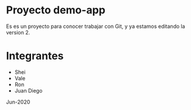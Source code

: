 # Proyecto demo-app
Es es un proyecto para conocer trabajar con Git, y ya estamos editando la version 2.

# Integrantes
* Shei
* Vale
* Ron
* Juan Diego

Jun-2020
